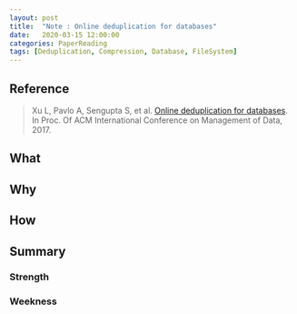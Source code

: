 ```yaml
---
layout: post
title:  "Note : Online deduplication for databases"
date:   2020-03-15 12:00:00
categories: PaperReading
tags: [Deduplication, Compression, Database, FileSystem]
---
```


## Reference

> Xu L, Pavlo A, Sengupta S, et al. [Online deduplication for databases](https://db.cs.cmu.edu/papers/2017/p1355-xu.pdf). In Proc. Of ACM International Conference on Management of Data, 2017.

## What

<!-- more -->

## Why

## How

## Summary

### Strength

### Weekness
